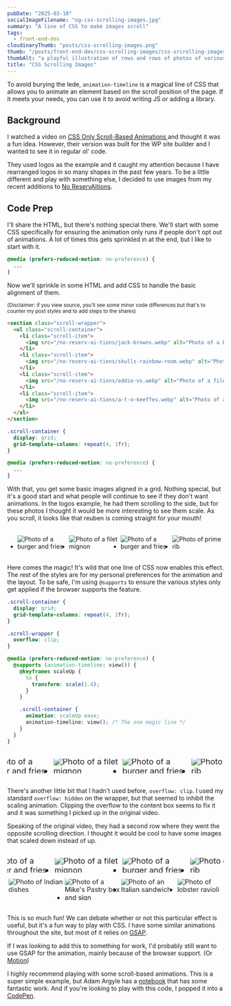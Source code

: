 ```yaml
---
pubDate: "2025-03-10"
socialImageFilename: "og-css-scrolling-images.jpg"
summary: "A line of CSS to make images scroll"
tags:
  - front-end-dev
cloudinaryThumb: "posts/css-scrolling-images.png"
thumb: "/posts/front-end-dev/css-scrolling-images/css-srcrolling-images-thumb.webp"
thumbAlt: "a playful illustration of rows and rows of photos of various food items, with the illustion of motion --ar 3:2"
title: "CSS Scrolling Images"
---
```


<style>
  .blogpost {
    max-width: 100% !important;
  }

  .scroll-wrapper,
  .scroll-wrapper + * {
    margin-block-start: 2rem;
  }

  .scroll-wrapper + .scroll-wrapper {
    margin-block-start: 0;
  }

</style>

<div class="max-w-2xl mx-auto">

To avoid burying the lede, `animation-timeline` is a magical line of CSS that allows you to animate an element based on the scroll position of the page. If it meets your needs, you can use it to avoid writing JS or adding a library.

## Background
  
I watched a video on [CSS Only Scroll-Based Animations ](https://www.youtube.com/watch?v=LR2AediwJbI) and thought it was a fun idea. However, their version was built for the WP site builder and I wanted to see it in regular ol' code. 

They used logos as the example and it caught my attention because I have rearranged logos in so many shapes in the past few years. To be a little different and play with something else, I decided to use images from my recent additions to [No ReservAItions](https://www.noreservations.com).

## Code Prep

I'll share the HTML, but there's nothing special there. We'll start with some CSS specifically for ensuring the animation only runs if people don't opt out of animations. A lot of times this gets sprinkled in at the end, but I like to start with it.

```css
@media (prefers-reduced-motion: no-preference) {
  ...
}
```

Now we'll sprinkle in some HTML and add CSS to handle the basic alignment of them. 

<small>(Disclaimer: if you view source, you'll see some minor code differences but that's to counter my post styles and to add steps to the shares)</small>

```html
<section class="scroll-wrapper">
  <ul class="scroll-container">
    <li class="scroll-item">
      <img src="/no-reserv-ai-tions/jack-browns.webp" alt="Photo of a burger and fries" />
    </li>
    <li class="scroll-item">
      <img src="/no-reserv-ai-tions/skulls-rainbow-room.webp" alt="Photo of prime rib" />
    </li>
    <li class="scroll-item">
      <img src="/no-reserv-ai-tions/eddie-vs.webp" alt="Photo of a filet mignon" />
    </li>
    <li class="scroll-item">
      <img src="/no-reserv-ai-tions/a-t-o-keeffes.webp" alt="Photo of a burger and fries" />
    </li>
  </ul>
</section>
```

```css
.scroll-container {
  display: grid;
  grid-template-columns: repeat(4, 1fr);
}

@media (prefers-reduced-motion: no-preference) {
  ...
}
```
<style>
  .scroll-container {
    display: grid;
    grid-template-columns: repeat(4, 1fr);
  }
</style>

With that, you get some basic images aligned in a grid. Nothing special, but it's a good start and what people will continue to see if they don't want animations. In the logos example, he had them scrolling to the side, but for these photos I thought it would be more interesting to see them scale. As you scroll, it looks like that reuben is coming straight for your mouth!

</div>

<section class="scroll-wrapper">
  <ul class="scroll-container">
    <li class="scroll-item">
      <img src="/no-reserv-ai-tions/jack-browns.webp" alt="Photo of a burger and fries" />
    </li>
    <li class="scroll-item">
      <img src="/no-reserv-ai-tions/eddie-vs.webp" alt="Photo of a filet mignon" />
    </li>
    <li class="scroll-item">
      <img src="/no-reserv-ai-tions/a-t-o-keeffes.webp" alt="Photo of a burger and fries" />
    </li>
    <li class="scroll-item">
      <img src="/no-reserv-ai-tions/dorchester-brewing.webp" alt="Photo of prime rib" />
    </li>
  </ul>
</section>

<div class="max-w-2xl mx-auto">

Here comes the magic! It's wild that one line of CSS now enables this effect. The rest of the styles are for my personal preferences for the animation and the layout. To be safe, I'm using `@supports` to ensure the various styles only get applied if the browser supports the feature.

```css
.scroll-container {
  display: grid;
  grid-template-columns: repeat(4, 1fr);
}

.scroll-wrapper {
  overflow: clip;
}

@media (prefers-reduced-motion: no-preference) {
  @supports (animation-timeline: view()) {
    @keyframes scaleUp {
      to {
        transform: scale(1.4);
      }
    }

    .scroll-container {
      animation: scaleUp ease;
      animation-timeline: view(); /* The one magic line */
    }
  }
}
```

<style>
  .scroll-wrapper {
    overflow: clip;
  }

  @media (prefers-reduced-motion: no-preference) {
    @supports (animation-timeline: view()) {
      @keyframes scaleUp {
        to {
          transform: scale(1.4);
        }
      }
    
      @keyframes rotateItem {
        to {
          transform: rotate(5deg);
        }
      }
    
      .scroll-container.two {
        animation: scaleUp ease;
        animation-timeline: view(); 
      }
    }
  }
</style>

</div>

<section class="scroll-wrapper">
  <ul class="scroll-container two">
    <li class="scroll-item">
      <img src="/no-reserv-ai-tions/jack-browns.webp" alt="Photo of a burger and fries" />
    </li>
    <li class="scroll-item">
      <img src="/no-reserv-ai-tions/eddie-vs.webp" alt="Photo of a filet mignon" />
    </li>
    <li class="scroll-item">
      <img src="/no-reserv-ai-tions/a-t-o-keeffes.webp" alt="Photo of a burger and fries" />
    </li>
    <li class="scroll-item">
      <img src="/no-reserv-ai-tions/dorchester-brewing.webp" alt="Photo of prime rib" />
    </li>
  </ul>
</section>

<div class="max-w-2xl mx-auto">

There's another little bit that I hadn't used before, `overflow: clip`. I used my standard `overflow: hidden` on the wrapper, but that seemed to inhibit the scaling animation. Clipping the overflow to the content box seems to fix it and it was something I picked up in the original video.

Speaking of the original video, they had a second row where they went the opposite scrolling direction. I thought it would be cool to have some images that scaled down instead of up.

</div>

<style>
  @media (prefers-reduced-motion: no-preference) {
    @supports (animation-timeline: view()) {
      @keyframes scaleDown {
        to {
          transform: scale(1);
        }
      }

      .scroll-container.inverse {
        animation: scaleDown ease;
        animation-timeline: view();
        transform: scale(1.4);
      }
    }
  }
</style>
<section class="scroll-wrapper">
  <ul class="scroll-container two">
    <li class="scroll-item">
      <img src="/no-reserv-ai-tions/jack-browns.webp" alt="Photo of a burger and fries" />
    </li>
    <li class="scroll-item">
      <img src="/no-reserv-ai-tions/eddie-vs.webp" alt="Photo of a filet mignon" />
    </li>
    <li class="scroll-item">
      <img src="/no-reserv-ai-tions/a-t-o-keeffes.webp" alt="Photo of a burger and fries" />
    </li>
    <li class="scroll-item">
      <img src="/no-reserv-ai-tions/dorchester-brewing.webp" alt="Photo of prime rib" />
    </li>
  </ul>
</section>

<section class="scroll-wrapper">
  <ul class="scroll-container two inverse">
    <li class="scroll-item">
      <img src="/no-reserv-ai-tions/kantipur-cafe.webp" alt="Photo of Indian dishes" />
    </li>
    <li class="scroll-item">
      <img src="/no-reserv-ai-tions/mikes-pastry.webp" alt="Photo of a Mike's Pastry box and sign" />
    </li>
    <li class="scroll-item">
      <img src="/no-reserv-ai-tions/paulis.webp" alt="Photo of an Italian sandwich" />
    </li>
    <li class="scroll-item">
      <img src="/no-reserv-ai-tions/rinos-place.webp" alt="Photo of lobster ravioli" />
    </li>
  </ul>
</section>

<div class="max-w-2xl mx-auto">

This is so much fun! We can debate whether or not this particular effect is useful, but it's a fun way to play with CSS. I have some similar animations throughout the site, but most of it relies on [GSAP](https://gsap.com).

If I was looking to add this to something for work, I'd probably still want to use GSAP for the animation, mainly because of the browser support. (Or [Motion](https://motion.dev))

I highly recommend playing with some scroll-based animations. This is a super simple example, but Adam Argyle has a [notebook](https://nerdy.dev/notebook/scroll-driven-animations.html) that has some fantastic work. And if you're looking to play with this code, I popped it into a [CodePen](https://codepen.io/dandenney/pen/OPJxmpG).

</div>
